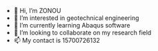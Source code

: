 - 👋 Hi, I’m ZONOU
- 👀 I’m interested in geotechnical engineering
- 🌱 I’m currently learning Abaqus software
- 💞️ I’m looking to collaborate on my research field
- 📫 My contact is 15700726132

<!---
15700726132/15700726132 is a ✨ special ✨ repository because its `README.md` (this file) appears on your GitHub profile.
You can click the Preview link to take a look at your changes.
--->
